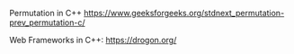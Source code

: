 Permutation in C++
https://www.geeksforgeeks.org/stdnext_permutation-prev_permutation-c/

Web Frameworks in C++: https://drogon.org/
